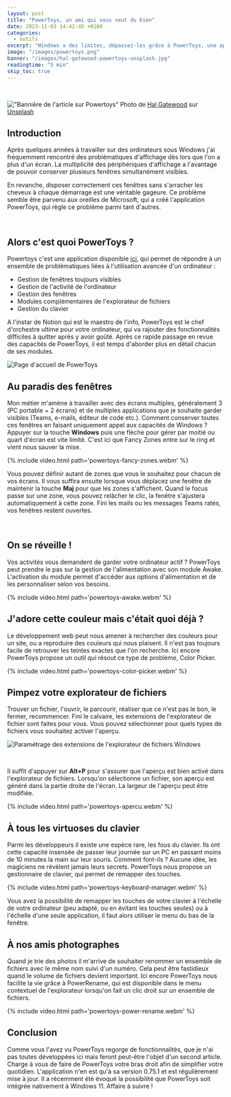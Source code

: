 ```yaml
---
layout: post
title: "PowerToys, un ami qui vous veut du bien"
date: 2023-11-03 14:42:45 +0100
categories:
  - outils
excerpt: "Windows a des limites, dépassez-les grâce à PowerToys, une application qui pimpera votre PC en quelques clics."
image: "/images/powertoys.png"
banner: "/images/hal-gatewood-powertoys-unsplash.jpg"
readingtime: "5 min"
skip_toc: true
---
```


&nbsp;

!["Bannière de l'article sur Powertoys"]({{site.url}}/images/hal-gatewood-powertoys-unsplash.jpg)
Photo de <a class="text-decoration-none" href="https://unsplash.com/fr/@halacious?utm_content=creditCopyText&utm_medium=referral&utm_source=unsplash">Hal Gatewood</a> sur <a class="text-decoration-none" href="https://unsplash.com/fr/photos/tastiera-del-computer-nera-Pr578ZCufII?utm_content=creditCopyText&utm_medium=referral&utm_source=unsplash">Unsplash</a>

## Introduction

Après quelques années à travailler sur des ordinateurs sous Windows j'ai fréquemment rencontré des problématiques d'affichage dès lors que l'on a plus d'un écran.
La multiplicité des périphériques d'affichage a l'avantage de pouvoir conserver plusieurs fenêtres simultanément visibles.

En revanche, disposer correctement ces fenêtres sans s'arracher les cheveux à chaque démarrage est une véritable gageure.
Ce problème semble être parvenu aux oreilles de Microsoft, qui a créé l'application PowerToys, qui règle ce problème parmi tant d'autres.

&nbsp;

## Alors c'est quoi PowerToys ?

Powertoys c'est une application disponible [ici](https://learn.microsoft.com/fr-fr/windows/powertoys/), qui permet de répondre à un ensemble de problématiques liées à l'utilisation avancée d'un ordinateur :

- Gestion de fenêtres toujours visibles
- Gestion de l'activité de l'ordinateur
- Gestion des fenêtres
- Modules complémentaires de l'explorateur de fichiers
- Gestion du clavier

A l'instar de Notion qui est le maestro de l'info, PowerToys est le chef d'orchestre ultime pour votre ordinateur, qui va rajouter des fonctionnalités difficiles à quitter après y avoir goûté. Après ce rapide passage en revue des capacités de PowerToys, il est temps d'aborder plus en détail chacun de ses modules.

![Page d'accueil de PowerToys]({{site.url}}/images/powertoys-homepage.png)
&nbsp;

## Au paradis des fenêtres

Mon métier m'amène à travailler avec des écrans multiples, généralement 3 (PC portable + 2 écrans) et de multiples applications que je souhaite garder visibles (Teams, e-mails, éditeur de code etc.). Comment conserver toutes ces fenêtres en faisant uniquement appel aux capacités de Windows ? Appuyer sur la touche **Windows** puis une flèche pour gérer par moitié ou quart d'écran est vite limité. C'est ici que Fancy Zones entre sur le ring et vient nous sauver la mise.

{% include video.html path='powertoys-fancy-zones.webm' %}
&nbsp;

Vous pouvez définir autant de zones que vous le souhaitez pour chacun de vos écrans. Il vous suffira ensuite lorsque vous déplacez une fenêtre de maintenir la touche **Maj** pour que les zones s'affichent. Quand le focus passe sur une zone, vous pouvez relâcher le clic, la fenêtre s'ajustera automatiquement à cette zone. Fini les mails ou les messages Teams ratés, vos fenêtres restent ouvertes.

&nbsp;

## On se réveille !

Vos activités vous demandent de garder votre ordinateur actif ? PowerToys peut prendre le pas sur la gestion de l'alimentation avec son module Awake. L'activation du module permet d'accéder aux options d'alimentation et de les personnaliser selon vos besoins.

{% include video.html path='powertoys-awake.webm' %}
&nbsp;

## J'adore cette couleur mais c'était quoi déjà ?

Le développement web peut nous amener à rechercher des couleurs pour un site, ou a reproduire des couleurs qui nous plaisent. Il n'est pas toujours facile de retrouver les teintes exactes que l'on recherche. Ici encore PowerToys propose un outil qui résout ce type de problème, Color Picker.

{% include video.html path='powertoys-color-picker.webm' %}
&nbsp;

## Pimpez votre explorateur de fichiers

Trouver un fichier, l'ouvrir, le parcourir, réaliser que ce n'est pas le bon, le fermer, recommencer. Fini le calvaire, les extensions de l'explorateur de fichier sont faites pour vous. Vous pouvez sélectionner pour quels types de fichiers vous souhaitez activer l'aperçu.

![Paramétrage des extensions de l'explorateur de fichiers Windows]({{site.url}}/images/powertoys-explorateur-fichiers.png)

&nbsp;

Il suffit d'appuyer sur **Alt+P** pour s'assurer que l'aperçu est bien activé dans l'explorateur de fichiers. Lorsqu'on sélectionne un fichier, son aperçu est généré dans la partie droite de l'écran. La largeur de l'aperçu peut être modifiée.

{% include video.html path='powertoys-apercu.webm' %}
&nbsp;

## À tous les virtuoses du clavier

Parmi les développeurs il existe une espèce rare, les fous du clavier. Ils ont cette capacité insensée de passer leur journée sur un PC en passant moins de 10 minutes la main sur leur souris. Comment font-ils ? Aucune idée, les magiciens ne révèlent jamais leurs secrets. PowerToys nous propose un gestionnaire de clavier, qui permet de remapper des touches.

{% include video.html path='powertoys-keyboard-manager.webm' %}
&nbsp;

Vous avez la possibilité de remapper les touches de votre clavier à l'échelle de votre ordinateur (peu adapté, ou en évitant les touches seules) ou à l'échelle d'une seule application, il faut alors utiliser le menu du bas de la fenêtre.

## À nos amis photographes

Quand je trie des photos il m'arrive de souhaiter renommer un ensemble de fichiers avec le même nom suivi d'un numéro. Cela peut être fastidieux quand le volume de fichiers devient important. Ici encore PowerToys nous facilite la vie grâce à PowerRename, qui est disponible dans le menu contextuel de l'explorateur lorsqu'on fait un clic droit sur un ensemble de fichiers.

{% include video.html path='powertoys-power-rename.webm' %}
&nbsp;

## Conclusion

Comme vous l'avez vu PowerToys regorge de fonctionnalités, que je n'ai pas toutes développées ici mais feront peut-être l'objet d'un second article. Charge à vous de faire de PowerToys votre bras droit afin de simplifier votre quotidien. L'application n'en est qu'à sa version 0.75.1 et est régulièrement mise à jour. Il a récemment été évoqué la possibilité que PowerToys soit intégrée nativement à Windows 11. Affaire à suivre !
